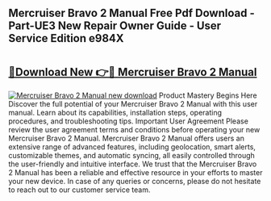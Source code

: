 ## Mercruiser Bravo 2 Manual Free Pdf Download - Part-UE3 New Repair Owner Guide - User Service Edition e984X

# <h2><a href="http://cf23870.oget.top/?id=Mercruiser+Bravo+2+Manual">🔗Download New 👉🔴 Mercruiser Bravo 2 Manual</a></h2>

[![Mercruiser Bravo 2 Manual new download](https://i.imgur.com/5g1atiW.png)](http://cf23870.oget.top/?id=Mercruiser+Bravo+2+Manual)
Product Mastery Begins Here Discover the full potential of your Mercruiser Bravo 2 Manual with this user manual. Learn about its capabilities, installation steps, operating procedures, and troubleshooting tips. Important User Agreement Please review the user agreement terms and conditions before operating your new Mercruiser Bravo 2 Manual. Mercruiser Bravo 2 Manual offers users an extensive range of advanced features, including geolocation, smart alerts, customizable themes, and automatic syncing, all easily controlled through the user-friendly and intuitive interface. We trust that the Mercruiser Bravo 2 Manual has been a reliable and effective resource in your efforts to master your new device. In case of any queries or concerns, please do not hesitate to reach out to our customer service team.
